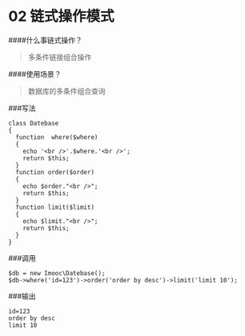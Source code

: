 # 02 链式操作模式


####什么事链式操作？
   
> 多条件链接组合操作


####使用场景？
  
>  数据库的多条件组合查询
   
###写法
```
class Datebase
{
  function  where($where)
  {
    echo '<br />'.$where.'<br />';
    return $this;
  }
  function order($order)
  {
    echo $order."<br />";
    return $this;
  }
  function limit($limit)
  {
    echo $limit."<br />";
    return $this;
  }
}
```
###调用
```
$db = new Imooc\Datebase();
$db->where('id=123')->order('order by desc')->limit('limit 10');
```
###输出
```
id=123
order by desc
limit 10
```